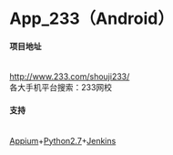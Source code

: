 # App_233（Android）

#### 项目地址
<br>http://www.233.com/shouji233/
<br>各大手机平台搜索：233网校
#### 支持
<br>[Appium](http://blog.csdn.net/galen2016/article/details/52633775 )+[Python2.7](http://blog.csdn.net/whhit111/article/details/51606773 )+[Jenkins](https://www.cnblogs.com/jwrwst/p/6520114.html)<br>



   
